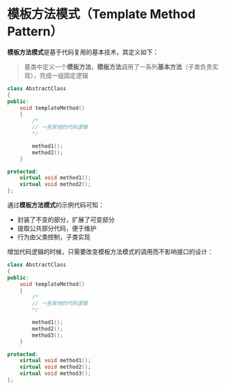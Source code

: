 # 模板方法模式（Template Method Pattern）
**模板方法模式**是基于代码复用的基本技术，其定义如下：
> 基类中定义一个**模板方法**，**模板方法**调用了一系列**基本方法**（子类负责实现），完成一组固定逻辑
```C++
class AbstractClass
{
public:
	void templateMethod()
	{
		/*
		// 一些其他的代码逻辑
		*/

		method1();
		method2();
	}

protected:
	virtual void method1();
	virtual void method2();
};
```
通过**模板方法模式**的示例代码可知：
* 封装了不变的部分，扩展了可变部分
* 提取公共部分代码，便于维护
* 行为由父类控制，子类实现

增加代码逻辑的时候，只需要改变模板方法模式的调用而不影响接口的设计：
```C++
class AbstractClass
{
public:
	void templateMethod()
	{
		/*
		// 一些其他的代码逻辑
		*/

		method1();
		method2();
		method3();
	}

protected:
	virtual void method1();
	virtual void method2();
	virtual void method3();
};
```

